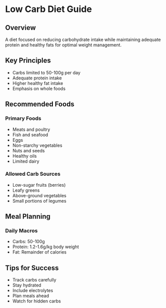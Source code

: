 # Low Carb Diet Guide

## Overview
A diet focused on reducing carbohydrate intake while maintaining adequate protein and healthy fats for optimal weight management.

## Key Principles
- Carbs limited to 50-100g per day
- Adequate protein intake
- Higher healthy fat intake
- Emphasis on whole foods

## Recommended Foods
### Primary Foods
- Meats and poultry
- Fish and seafood
- Eggs
- Non-starchy vegetables
- Nuts and seeds
- Healthy oils
- Limited dairy

### Allowed Carb Sources
- Low-sugar fruits (berries)
- Leafy greens
- Above-ground vegetables
- Small portions of legumes

## Meal Planning
### Daily Macros
- Carbs: 50-100g
- Protein: 1.2-1.6g/kg body weight
- Fat: Remainder of calories

## Tips for Success
- Track carbs carefully
- Stay hydrated
- Include electrolytes
- Plan meals ahead
- Watch for hidden carbs 